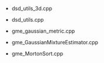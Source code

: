 - dsd_utils_3d.cpp

- dsd_utils.cpp

- gme_gaussian_metric.cpp

- gme_GaussianMixtureEstimator.cpp

- gme_MortonSort.cpp
